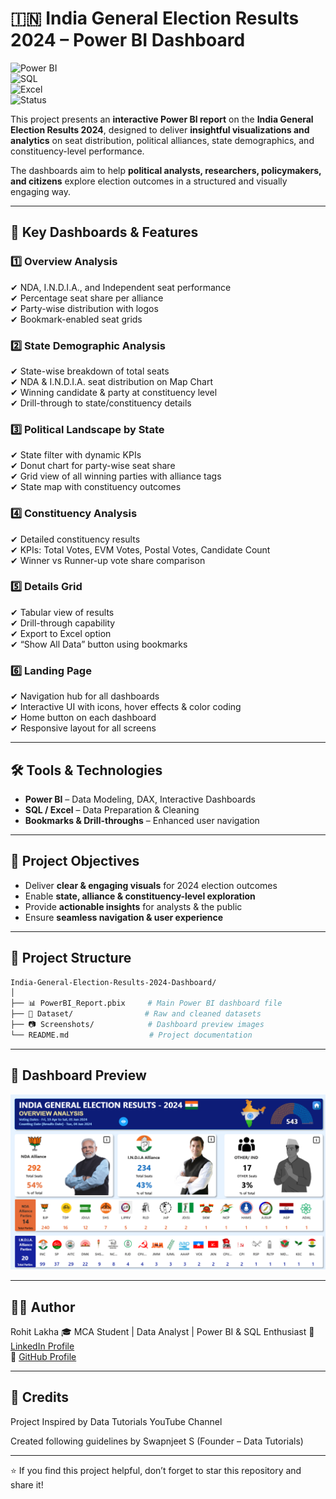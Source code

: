 # 🇮🇳 India General Election Results 2024 – Power BI Dashboard  

![Power BI](https://img.shields.io/badge/Tool-Power%20BI-F2C811?style=flat&logo=powerbi&logoColor=black)  
![SQL](https://img.shields.io/badge/Database-SQL-4479A1?style=flat&logo=postgresql&logoColor=white)  
![Excel](https://img.shields.io/badge/Data-MS%20Excel-217346?style=flat&logo=microsoftexcel&logoColor=white)  
![Status](https://img.shields.io/badge/Project-Completed-brightgreen?style=flat)  

This project presents an **interactive Power BI report** on the **India General Election Results 2024**, designed to deliver **insightful visualizations and analytics** on seat distribution, political alliances, state demographics, and constituency-level performance.  

The dashboards aim to help **political analysts, researchers, policymakers, and citizens** explore election outcomes in a structured and visually engaging way.  

---

## 📌 Key Dashboards & Features  

### 1️⃣ Overview Analysis  
✔ NDA, I.N.D.I.A., and Independent seat performance  
✔ Percentage seat share per alliance  
✔ Party-wise distribution with logos  
✔ Bookmark-enabled seat grids  

### 2️⃣ State Demographic Analysis  
✔ State-wise breakdown of total seats  
✔ NDA & I.N.D.I.A. seat distribution on Map Chart  
✔ Winning candidate & party at constituency level  
✔ Drill-through to state/constituency details  

### 3️⃣ Political Landscape by State  
✔ State filter with dynamic KPIs  
✔ Donut chart for party-wise seat share  
✔ Grid view of all winning parties with alliance tags  
✔ State map with constituency outcomes  

### 4️⃣ Constituency Analysis  
✔ Detailed constituency results  
✔ KPIs: Total Votes, EVM Votes, Postal Votes, Candidate Count  
✔ Winner vs Runner-up vote share comparison  

### 5️⃣ Details Grid  
✔ Tabular view of results  
✔ Drill-through capability  
✔ Export to Excel option  
✔ “Show All Data” button using bookmarks  

### 6️⃣ Landing Page  
✔ Navigation hub for all dashboards  
✔ Interactive UI with icons, hover effects & color coding  
✔ Home button on each dashboard  
✔ Responsive layout for all screens  

---

## 🛠️ Tools & Technologies  
- **Power BI** – Data Modeling, DAX, Interactive Dashboards  
- **SQL / Excel** – Data Preparation & Cleaning  
- **Bookmarks & Drill-throughs** – Enhanced user navigation  

---

## 🎯 Project Objectives  
- Deliver **clear & engaging visuals** for 2024 election outcomes  
- Enable **state, alliance & constituency-level exploration**  
- Provide **actionable insights** for analysts & the public  
- Ensure **seamless navigation & user experience**  

---

## 📂 Project Structure  
```bash
India-General-Election-Results-2024-Dashboard/
│
├── 📊 PowerBI_Report.pbix     # Main Power BI dashboard file
├── 📑 Dataset/                # Raw and cleaned datasets
├── 📷 Screenshots/            # Dashboard preview images
└── README.md                  # Project documentation
```

---

## 📸 Dashboard Preview
![Overviw dashboard](https://github.com/Rohitlakha/India-General-Election-Results-2024-Dashboard/blob/90310cd50f8ef952e0d0e6a361d222d14b427099/Screenshort/overview%20dashboard.png)

---
## 👨‍💻 Author

Rohit Lakha
🎓 MCA Student | Data Analyst | Power BI & SQL Enthusiast
🔗 [LinkedIn Profile](https://www.linkedin.com/in/rohit-lakha/)  
🔗 [GitHub Profile](https://github.com/Rohitlakha)  


---
## 📜 Credits

Project Inspired by Data Tutorials YouTube Channel

Created following guidelines by Swapnjeet S (Founder – Data Tutorials)

---
⭐ If you find this project helpful, don’t forget to star this repository and share it!
